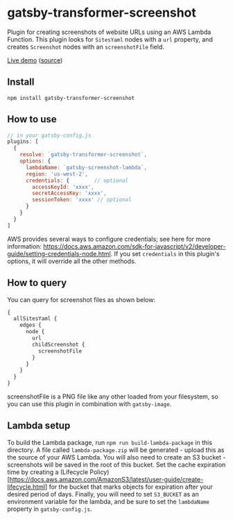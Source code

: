 # gatsby-transformer-screenshot

Plugin for creating screenshots of website URLs using an AWS Lambda
Function. This plugin looks for `SitesYaml` nodes with a `url`
property, and creates `Screenshot` nodes with an `screenshotFile` field. 

[Live demo](https://thatotherperson.github.io/gatsby-screenshot-demo/)
([source](https://github.com/ThatOtherPerson/gatsby-screenshot-demo))

## Install

`npm install gatsby-transformer-screenshot`

## How to use

```javascript
// in your gatsby-config.js
plugins: [
  {
    resolve: `gatsby-transformer-screenshot`,
    options: {
      lambdaName: `gatsby-screenshot-lambda`,
      region: 'us-west-2',
      credentials: {        // optional
        accessKeyId: 'xxxx',
        secretAccessKey: 'xxxx',
        sessionToken: 'xxxx' // optional
      }
    }
  }
]
```

AWS provides several ways to configure credentials; see here for more information: https://docs.aws.amazon.com/sdk-for-javascript/v2/developer-guide/setting-credentials-node.html. If you set `credentials` in this plugin's options, it will override all the other methods.

## How to query

You can query for screenshot files as shown below:

```graphql
{
  allSitesYaml {
    edges {
      node {
        url
        childScreenshot {
          screenshotFile
        }
      }
    }
  }
}
```

screenshotFile is a PNG file like any other loaded from your filesystem, so you can use this plugin in combination with `gatsby-image`.

## Lambda setup

To build the Lambda package, run `npm run build-lambda-package` in this directory. A file called `lambda-package.zip` will be generated - upload this as the source of your AWS Lambda. You will also need to create an S3 bucket - screenshots will be saved in the root of this bucket. Set the cache expiration time by creating a (Lifecycle Policy)[https://docs.aws.amazon.com/AmazonS3/latest/user-guide/create-lifecycle.html] for the bucket that marks objects for expiration after your desired period of days. Finally, you will need to set `S3_BUCKET` as an environment variable for the lambda, and be sure to set the `lambdaName` property in `gatsby-config.js`.
